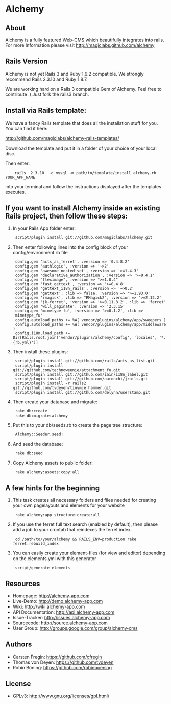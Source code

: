 Alchemy
=======

About
-----

Alchemy is a fully featured Web-CMS which beautifully integrates into rails.
For more Information please visit <http://magiclabs.github.com/alchemy>

Rails Version
-------------

Alchemy is not yet Rails 3 and Ruby 1.9.2 compatible. We strongly recommend Rails 2.3.10 and Ruby 1.8.7.

We are working hard on a Rails 3 compatible Gem of Alchemy. Feel free to contribute :) Just fork the rails3 branch.

Install via Rails template:
---------------------------

We have a fancy Rails template that does all the installation stuff for you. You can find it here:

<http://github.com/magiclabs/alchemy-rails-templates/>

Download the template and put it in a folder of your choice of your local disc.

Then enter:

        rails _2.3.10_ -d mysql -m path/to/template/install_alchemy.rb YOUR_APP_NAME

into your terminal and follow the instructions displayed after the templates executes.

If you want to install Alchemy inside an existing Rails project, then follow these steps:
-----------------------------------------------------------------------------------------

1. In your Rails App folder enter:

        script/plugin install git://github.com/magiclabs/alchemy.git

2. Then enter following lines into the config block of your config/environment.rb file

        config.gem 'acts_as_ferret', :version => '0.4.8.2'
        config.gem 'authlogic', :version => '~>2'
        config.gem 'awesome_nested_set', :version => '>=1.4.3'
        config.gem 'declarative_authorization', :version => '>=0.4.1'
        config.gem "fleximage", :version => ">=1.0.4"
        config.gem 'fast_gettext', :version => '>=0.4.8'
        config.gem 'gettext_i18n_rails', :version => '~>0.2'
        config.gem 'gettext', :lib => false, :version => '>=1.93.0'
        config.gem 'rmagick', :lib => "RMagick2", :version => '>=2.12.2'
        config.gem 'jk-ferret', :version => '>=0.11.8.2', :lib => 'ferret'
        config.gem 'will_paginate', :version => '2.3.15'
        config.gem 'mimetype-fu', :version => '>=0.1.2', :lib => 'mimetype_fu'
        config.autoload_paths += %W( vendor/plugins/alchemy/app/sweepers )
        config.autoload_paths += %W( vendor/plugins/alchemy/app/middleware )
        config.i18n.load_path += Dir[Rails.root.join('vendor/plugins/alchemy/config', 'locales', '*.{rb,yml}')]

3. Then install these plugins:

        script/plugin install git://github.com/rails/acts_as_list.git
        script/plugin install git://github.com/technoweenie/attachment_fu.git
        script/plugin install git://github.com/iain/i18n_label.git
        script/plugin install git://github.com/aaronchi/jrails.git
        script/plugin install -r rails2 git://github.com/tvdeyen/tinymce_hammer.git
        script/plugin install git://github.com/delynn/userstamp.git

4. Then create your database and migrate:

        rake db:create
        rake db:migrate:alchemy

5. Put this to your db/seeds.rb to create the page tree structure:

        Alchemy::Seeder.seed!

6. And seed the database:

        rake db:seed

7. Copy Alchemy assets to public folder:

        rake alchemy:assets:copy:all

A few hints for the beginning
-----------------------------

1. This task creates all necessary folders and files needed for creating your own pagelayouts and elements for your website

        rake alchemy:app_structure:create:all

2. If you use the ferret full text search (enabled by default), then please add a job to your crontab that reindexes the ferret index.

        cd /path/to/your/alchemy && RAILS_ENV=production rake ferret:rebuild_index

3. You can easily create your element-files (for view and editor) depending on the elements.yml with this generator

        script/generate elements

Resources
---------

* Homepage: <http://alchemy-app.com>
* Live-Demo: <http://demo.alchemy-app.com>
* Wiki: <http://wiki.alchemy-app.com>
* API Documentation: <http://api.alchemy-app.com>
* Issue-Tracker: <http://issues.alchemy-app.com>
* Sourcecode: <http://source.alchemy-app.com>
* User Group: <http://groups.google.com/group/alchemy-cms>

Authors
---------

* Carsten Fregin: <https://github.com/cfregin>
* Thomas von Deyen: <https://github.com/tvdeyen>
* Robin Böning: <https://github.com/robinboening>

License
-------

* GPLv3: <http://www.gnu.org/licenses/gpl.html/>
